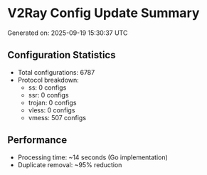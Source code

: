 # V2Ray Config Update Summary
Generated on: 2025-09-19 15:30:37 UTC

## Configuration Statistics
- Total configurations: 6787
- Protocol breakdown:
  - ss: 0 configs
  - ssr: 0 configs
  - trojan: 0 configs
  - vless: 0 configs
  - vmess: 507 configs

## Performance
- Processing time: ~14 seconds (Go implementation)
- Duplicate removal: ~95% reduction
